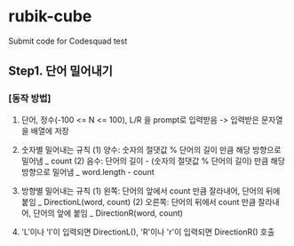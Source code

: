 # rubik-cube

Submit code for Codesquad test

## Step1. 단어 밀어내기

### [동작 방법]

1. 단어, 정수(-100 <= N <= 100), L/R 을 prompt로 입력받음
   -> 입력받은 문자열을 배열에 저장

2. 숫자별 밀어내는 규칙
   (1) 양수: 숫자의 절댓값 % 단어의 길이 만큼 해당 방향으로 밀어냄 _ count
   (2) 음수: 단어의 길이 - (숫자의 절댓값 % 단어의 길이) 만큼 해당 방향으로 밀어냄 _ word.length - count

3. 방향별 밀어내는 규칙
   (1) 왼쪽: 단어의 앞에서 count 만큼 잘라내어, 단어의 뒤에 붙임 _ DirectionL(word, count)
   (2) 오른쪽: 단어의 뒤에서 count 만큼 잘라내어, 단어의 앞에 붙임 _ DirectionR(word, count)

4. 'L'이나 'l'이 입력되면 DirectionL(), 'R'이나 'r'이 입력되면 DirectionR() 호출
